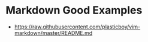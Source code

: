 # Markdown Good Examples

- https://raw.githubusercontent.com/plasticboy/vim-markdown/master/README.md
